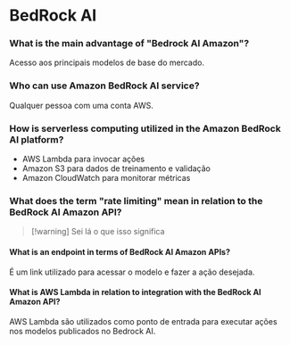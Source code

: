 # BedRock AI

### What is the main advantage of "Bedrock AI Amazon"?

Acesso aos principais modelos de base do mercado.

### Who can use Amazon BedRock AI service?

Qualquer pessoa com uma conta AWS.

### How is serverless computing utilized in the Amazon BedRock AI platform?

- AWS Lambda para invocar ações
- Amazon S3 para dados de treinamento e validação
- Amazon CloudWatch para monitorar métricas

### What does the term "rate limiting" mean in relation to the BedRock AI Amazon API?

> [!warning] Sei lá o que isso significa

#### What is an endpoint in terms of BedRock AI Amazon APIs?

É um link utilizado para acessar o modelo e fazer a ação desejada.

#### What is AWS Lambda in relation to integration with the BedRock AI Amazon API?

AWS Lambda são utilizados como ponto de entrada para executar ações nos modelos publicados no Bedrock AI.